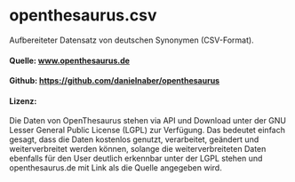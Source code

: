 # openthesaurus.csv
Aufbereiteter Datensatz von deutschen Synonymen (CSV-Format). 

#### Quelle: www.openthesaurus.de
#### Github: https://github.com/danielnaber/openthesaurus 

#### Lizenz:
Die Daten von OpenThesaurus stehen via API und Download unter der GNU Lesser General Public License (LGPL) zur Verfügung. Das bedeutet einfach gesagt, dass die Daten kostenlos genutzt, verarbeitet, geändert und weiterverbreitet werden können, solange die weiterverbreiteten Daten ebenfalls für den User deutlich erkennbar unter der LGPL stehen und openthesaurus.de mit Link als die Quelle angegeben wird.
